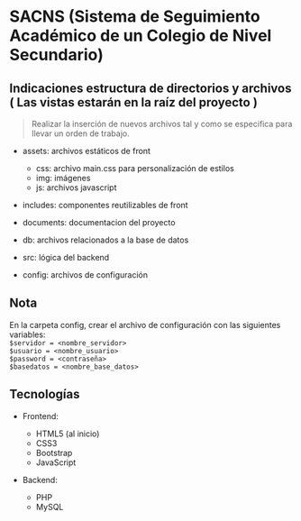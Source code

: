 # SACNS (Sistema de Seguimiento Académico de un Colegio de Nivel Secundario)

## Indicaciones estructura de directorios y archivos ( Las vistas estarán en la raíz del proyecto )
> Realizar la inserción de nuevos archivos tal y como se especifica para llevar un orden de trabajo.

* assets: archivos estáticos de front
    * css: archivo main.css para personalización de estilos
    * img: imágenes
    * js: archivos javascript

* includes: componentes reutilizables de front
* documents: documentacion del proyecto
* db: archivos relacionados a la base de datos
* src: lógica del backend
* config: archivos de configuración

## Nota
En la carpeta config, crear el archivo de configuración con las siguientes variables:  
` $servidor = <nombre_servidor> `  
` $usuario = <nombre_usuario> `  
` $password = <contraseña> `  
` $basedatos = <nombre_base_datos> `

## Tecnologías

* Frontend: 
    * HTML5 (al inicio)
    * CSS3
    * Bootstrap
    * JavaScript

* Backend: 
    * PHP
    * MySQL
